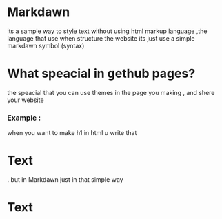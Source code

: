 # Markdawn
its a sample way to style text without using html markup language ,the language that use when structure the website
its just use a simple markdawn symbol (syntax)

# What speacial in gethub pages? 
the speacial that you can use themes in the page you making , and shere your website 

### Example : 
when you want to make h1 in html u write that  <h1>Text</h1> .
but in Markdawn just in that simple way
  # Text  
